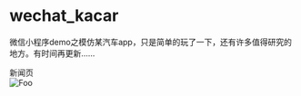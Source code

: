 # wechat_kacar
微信小程序demo之模仿某汽车app，只是简单的玩了一下，还有许多值得研究的地方。有时间再更新…… 

新闻页 <br/>
 ![Foo](https://github.com/dnzhu/wechat_kacar/blob/master/imgs/news.png)
